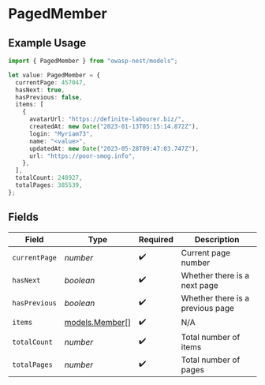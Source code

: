 # PagedMember

## Example Usage

```typescript
import { PagedMember } from "owasp-nest/models";

let value: PagedMember = {
  currentPage: 457047,
  hasNext: true,
  hasPrevious: false,
  items: [
    {
      avatarUrl: "https://definite-labourer.biz/",
      createdAt: new Date("2023-01-13T05:15:14.872Z"),
      login: "Myriam73",
      name: "<value>",
      updatedAt: new Date("2023-05-28T09:47:03.747Z"),
      url: "https://poor-smog.info",
    },
  ],
  totalCount: 248927,
  totalPages: 385539,
};
```

## Fields

| Field                                  | Type                                   | Required                               | Description                            |
| -------------------------------------- | -------------------------------------- | -------------------------------------- | -------------------------------------- |
| `currentPage`                          | *number*                               | :heavy_check_mark:                     | Current page number                    |
| `hasNext`                              | *boolean*                              | :heavy_check_mark:                     | Whether there is a next page           |
| `hasPrevious`                          | *boolean*                              | :heavy_check_mark:                     | Whether there is a previous page       |
| `items`                                | [models.Member](../models/member.md)[] | :heavy_check_mark:                     | N/A                                    |
| `totalCount`                           | *number*                               | :heavy_check_mark:                     | Total number of items                  |
| `totalPages`                           | *number*                               | :heavy_check_mark:                     | Total number of pages                  |